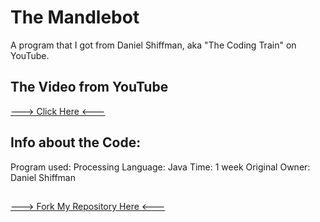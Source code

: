 # The Mandlebot
A program that I got from Daniel Shiffman, aka "The Coding Train" on YouTube.


## The Video from YouTube
<a href="https://www.youtube.com/watch?v=6z7GQewK-Ks" target="_blank">---> Click Here <---</a>
  
## Info about the Code:
Program used: Processing
Language: Java
Time: 1 week
Original Owner: Daniel Shiffman
 
##
[---> Fork My Repository Here <--- ](https://github.com/umairshaheen78/mandlebot/fork)
